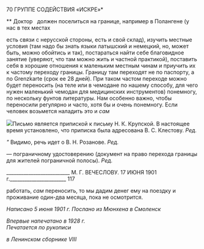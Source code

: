 70 ГРУППЕ СОДЕЙСТВИЯ «ИСКРЕ»*

** Доктор   должен поселиться на границе, например в Полангене (у нас в тех местах

есть связи с нерусской стороны, есть и свой склад), изучить местные условия (там надо бы знать языки латышский и немецкий, но, может быть, можно обойтись и так), поста­раться найти себе благовидное занятие (уверяют, что там можно жить и частной прак­тикой), поставить себя в хорошие отношения к маленьким местным чинам и приучить их к частому переходу границы. Границу там переходят не по паспорту, а по Grenzkarte (срок ее 28 дней). При таком частом переходе можно будет переносить (на теле или в чемодане по нашему способу, для чего нужен маленький чемодан для меди­цинских инструментов) понемногу, по нескольку фунтов литературы. Нам особенно важно, чтобы переносили регулярно и часто, хотя бы и очень понемногу. Если человек возьмется наладить это и _сам_

![](file:///C:/Users/bot32/AppData/Local/Temp/msohtmlclip1/01/clip_image001.png)Письмо является припиской к письму Н. К. Крупской. В настоящее время установлено, что припис­ка была адресована В. С. Клестову. _Ред._

_"_ Видимо, речь идет о В. Н. Розанове. _Ред._

— пограничному удостоверению (документ на право перехода границы для жителей пограничной полосы). _Ред._

  

__________________________ M. Г. ВЕЧЕСЛОВУ. 17 ИЮНЯ 1901 г._______________________ 117

работать, _сам_ переносить, то мы дадим денег ему на поездку и проживание один-два месяца, пока не осмотрится.

_Написано 5 июня 1901 г. Послано из Мюнхена в Смоленск_

_Впервые напечатано в 1928 г.                                                                   Печатается по рукописи_

_в Ленинском сборнике_ _VIII_